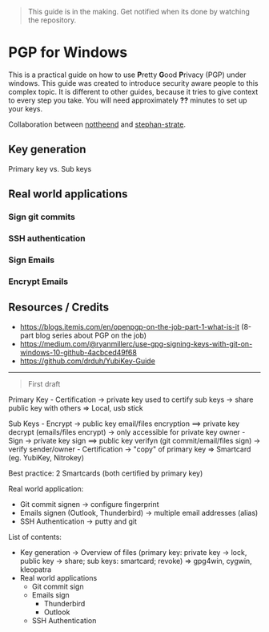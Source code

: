> This guide is in the making. Get notified when its done by watching the repository.

# PGP for Windows

This is a practical guide on how to use **P**retty **G**ood **P**rivacy (PGP) under windows. This guide was created to introduce security aware people to this complex topic. It is different to other guides, because it tries to give context to every step you take. You will need approximately **??** minutes to set up your keys.

Collaboration between [nottheend](https://github.com/nottheend) and [stephan-strate](https://github.com/stephan-strate).

## Key generation

Primary key vs. Sub keys

## Real world applications

### Sign git commits

### SSH authentication

### Sign Emails

### Encrypt Emails

## Resources / Credits

- https://blogs.itemis.com/en/openpgp-on-the-job-part-1-what-is-it (8-part blog series about PGP on the job)
- https://medium.com/@ryanmillerc/use-gpg-signing-keys-with-git-on-windows-10-github-4acbced49f68
- https://github.com/drduh/YubiKey-Guide

---

> First draft

Primary Key
    - Certification -> private key used to certify sub keys
                    -> share public key with others
    => Local, usb stick

Sub Keys
    - Encrypt       -> public key email/files encryption ==> private key decrypt (emails/files encrypt)
                    -> only accessible for private key owner
    - Sign          -> private key sign ==> public key verifyn (git commit/email/files sign)
                    -> verify sender/owner
    - Certification -> "copy" of primary key
    => Smartcard (eg. YubiKey, Nitrokey)

Best practice: 2 Smartcards (both certified by primary key)

Real world application:
- Git commit signen                     -> configure fingerprint
- Emails signen (Outlook, Thunderbird)  -> multiple email addresses (alias)
- SSH Authentication                    -> putty and git

List of contents:
- Key generation -> Overview of files (primary key: private key -> lock, public key -> share; sub keys: smartcard; revoke)
  => gpg4win, cygwin, kleopatra
- Real world applications
    - Git commit sign
    - Emails sign
        - Thunderbird
        - Outlook
    - SSH Authentication
